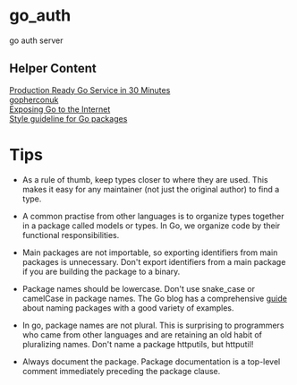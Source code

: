 # go_auth
go auth server

## Helper Content
[Production Ready Go Service in 30 Minutes](https://www.youtube.com/watch?v=wxkEQxvxs3w)     
[gopherconuk](https://github.com/dlsniper/gopherconuk)       
[Exposing Go to the Internet](https://blog.cloudflare.com/exposing-go-on-the-internet/)    
[Style guideline for Go packages](https://rakyll.org/style-packages/)   


# Tips
- As a rule of thumb, keep types closer to where they are used. This makes it easy for any maintainer (not just the original author) to find a type. 

- A common practise from other languages is to organize types together in a package called models or types. In Go, we organize code by their functional responsibilities.

- Main packages are not importable, so exporting identifiers from main packages is unnecessary. Don't export identifiers from a main package if you are building the package to a binary.

- Package names should be lowercase. Don't use snake_case or camelCase in package names. The Go blog has a comprehensive [guide](https://blog.golang.org/package-names) about naming packages with a good variety of examples.

- In go, package names are not plural. This is surprising to programmers who came from other languages and are retaining an old habit of pluralizing names. Don't name a package httputils, but httputil!

- Always document the package. Package documentation is a top-level comment immediately preceding the package clause.



